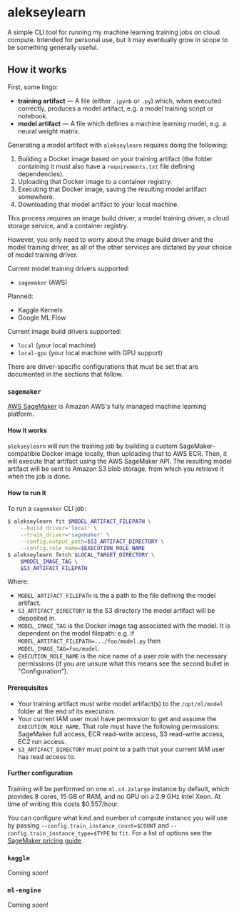 # alekseylearn

A simple CLI tool for running my machine learning training jobs on cloud compute. Intended for personal use, but it may eventually grow in scope to be something generally useful.

## How it works

First, some lingo:

* **training artifact** &mdash; A file (either `.ipynb` or `.py`) which, when executed correctly, produces a model artifact, e.g. a model training script or notebook.
* **model artifact** &mdash; A file which defines a machine learning model, e.g. a neural weight matrix.

Generating a model artifact with `alekseylearn` requires doing the following:

1. Building a Docker image based on your training artifact (the folder containing it must also have a `requirements.txt` file defining dependencies).
2. Uploading that Docker image to a container registry.
3. Executing that Docker image, saving the resulting model artifact somewhere.
4. Downloading that model artifact to your local machine.

This process requires an image build driver, a model training driver, a cloud storage service, and a container registry.

However, you only need to worry about the image build driver and the model training driver, as all of the other services are dictated by your choice of model training driver.

Current model training drivers supported:

* `sagemaker` (AWS)

Planned:

* Kaggle Kernels
* Google ML Flow

Current image build drivers supported:

* `local` (your local machine)
* `local-gpu` (your local machine with GPU support)

There are driver-specific configurations that must be set that are documented in the sections that follow.

### `sagemaker`

[AWS SageMaker](https://aws.amazon.com/sagemaker/) is Amazon AWS's fully managed machine learning platform.

#### How it works

`alekseylearn` will run the training job by building a custom SageMaker-compatible Docker image locally, then uploading that to AWS ECR. Then, it will execute that artifact using the AWS SageMaker API. The resulting model artifact will be sent to Amazon S3 blob storage, from which you retrieve it when the job is done.

#### How to run it

To run a `sagemaker` CLI job:

```bash
$ alekseylearn fit $MODEL_ARTIFACT_FILEPATH \
    --build_driver='local' \
    --train_driver='sagemaker' \
    --config.output_path=$S3_ARTIFACT_DIRECTORY \
    --config.role_name=$EXECUTION_ROLE_NAME
$ alekseylearn fetch $LOCAL_TARGET_DIRECTORY \
    $MODEL_IMAGE_TAG \
    $S3_ARTIFACT_FILEPATH
```

Where:

* `MODEL_ARTIFACT_FILEPATH` is the a path to the file defining the model artifact.
* `S3_ARTIFACT_DIRECTORY` is the S3 directory the model artifact will be deposited in.
* `MODEL_IMAGE_TAG` is the Docker image tag associated with the model. It is dependent on the model filepath: e.g. if `MODEL_ARTIFACT_FILEPATH=.../foo/model.py` then `MODEL_IMAGE_TAG=foo/model`.
* `EXECUTION_ROLE_NAME` is the nice name of a user role with the necessary permissions (if you are unsure what this means see the second bullet in "Configuration").

#### Prerequisites

* Your training artifact must write model artifact(s) to the `/opt/ml/model` folder at the end of its execution.
* Your current IAM user must have permission to get and assume the `EXECUTION_ROLE_NAME`. That role must have the following permissions: SageMaker full access, ECR read-write access, S3 read-write access, EC2 run access.
* `S3_ARTIFACT_DIRECTORY` must point to a path that your current IAM user has read access to.

#### Further configuration

Training will be performed on one `ml.c4.2xlarge` instance by default, which provides 8 cores, 15 GB of RAM, and no GPU on a 2.9 GHz Intel Xeon. At time of writing this costs $0.557/hour.

You can configure what kind and number of compute instance you will use by passing `--config.train_instance_count=$COUNT` and `--config.train_instance_type=$TYPE` to `fit`. For a list of options see the [SageMaker pricing guide](https://aws.amazon.com/sagemaker/pricing/).

### `kaggle`

Coming soon!

### `ml-engine`

Coming soon!